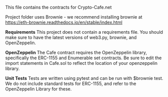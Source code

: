 This file contains the contracts for Crypto-Cafe.net

Project folder uses Brownie - we recommend installing brownie at https://eth-brownie.readthedocs.io/en/stable/index.html

**Requirements**
This project does not contain a requirements file.  You should make sure to have the latest versions of  web3.py, brownie, and OpenZeppelin. 

**OpenZeppelin** 
The Cafe contract requires the OpenZeppelin library, specifically the ERC-1155 and Enumerable set contracts.  Be sure 
to edit the import statements in Cafe.sol to reflect the location of your openzeppelin library.  

**Unit Tests**
Tests are written using pytest and can be run with $brownie test.    We do not include standard tests for ERC-1155, and 
refer to the OpenZeppelin Library for these.  
